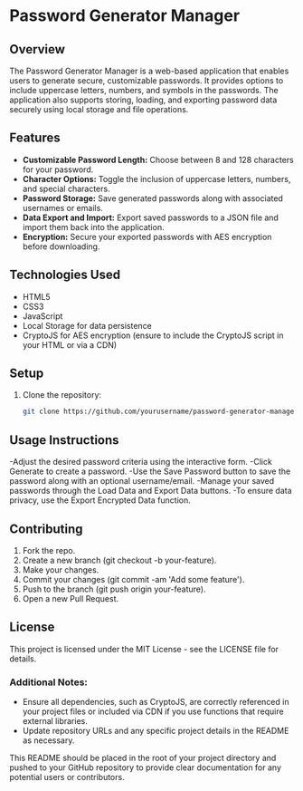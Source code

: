 # Password Generator Manager

## Overview
The Password Generator Manager is a web-based application that enables users to generate secure, customizable passwords. It provides options to include uppercase letters, numbers, and symbols in the passwords. The application also supports storing, loading, and exporting password data securely using local storage and file operations.

## Features
- **Customizable Password Length:** Choose between 8 and 128 characters for your password.
- **Character Options:** Toggle the inclusion of uppercase letters, numbers, and special characters.
- **Password Storage:** Save generated passwords along with associated usernames or emails.
- **Data Export and Import:** Export saved passwords to a JSON file and import them back into the application.
- **Encryption:** Secure your exported passwords with AES encryption before downloading.

## Technologies Used
- HTML5
- CSS3
- JavaScript
- Local Storage for data persistence
- CryptoJS for AES encryption (ensure to include the CryptoJS script in your HTML or via a CDN)

## Setup
1. Clone the repository:
   ```bash
   git clone https://github.com/yourusername/password-generator-manager.git

## Usage Instructions
-Adjust the desired password criteria using the interactive form.
-Click Generate to create a password.
-Use the Save Password button to save the password along with an optional username/email.
-Manage your saved passwords through the Load Data and Export Data buttons.
-To ensure data privacy, use the Export Encrypted Data function.

## Contributing
1) Fork the repo.
2) Create a new branch (git checkout -b your-feature).
3) Make your changes.
4) Commit your changes (git commit -am 'Add some feature').
5) Push to the branch (git push origin your-feature).
6) Open a new Pull Request.

## License
This project is licensed under the MIT License - see the LICENSE file for details.


### Additional Notes:
- Ensure all dependencies, such as CryptoJS, are correctly referenced in your project files or included via CDN if you use functions that require external libraries.
- Update repository URLs and any specific project details in the README as necessary. 

This README should be placed in the root of your project directory and pushed to your GitHub repository to provide clear documentation for any potential users or contributors.
